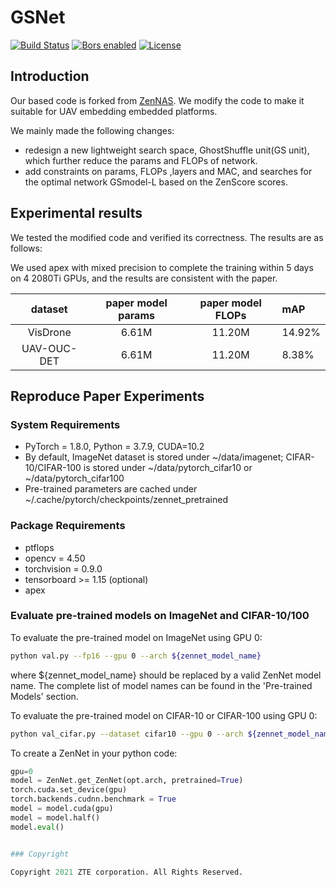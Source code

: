 # GSNet

[![Build Status](https://dev.azure.com/Adlik/GitHub/_apis/build/status/Adlik.zen_nas?branchName=main)](https://dev.azure.com/Adlik/GitHub/_build/latest?definitionId=5&branchName=main)
[![Bors enabled](https://bors.tech/images/badge_small.svg)](https://app.bors.tech/repositories/38905)
[![License](https://img.shields.io/badge/License-Apache%202.0-blue.svg)](https://opensource.org/licenses/Apache-2.0)

## Introduction

Our based code is forked from [ZenNAS](https://github.com/idstcv/ZenNAS).
 We modify the code to make it suitable for UAV embedding embedded platforms.
 
We mainly made the following changes:

- redesign a new lightweight search space, GhostShuffle unit(GS unit), which further reduce the params and FLOPs of network.
- add constraints on params, FLOPs ,layers and MAC, and searches for the optimal network GSmodel-L based on the
ZenScore scores.

## Experimental results

We tested the modified code and verified its correctness. The results are as follows:

We used apex with mixed precision to complete the training within 5 days on 4 2080Ti GPUs,
and the results are consistent with the paper.

|    dataset   | paper model params   |   paper model FLOPs   |     mAP        |
| :----------: | :------------------: | :-------------------: |:---------------|
|  VisDrone    |        6.61M         |       11.20M          |    14.92%      |
| UAV-OUC-DET  |        6.61M         |       11.20M          |    8.38%       |



## Reproduce Paper Experiments

### System Requirements

- PyTorch = 1.8.0, Python = 3.7.9, CUDA=10.2
- By default, ImageNet dataset is stored under \~/data/imagenet;
CIFAR-10/CIFAR-100 is stored under \~/data/pytorch\_cifar10 or \~/data/pytorch\_cifar100
- Pre-trained parameters are cached under \~/.cache/pytorch/checkpoints/zennet\_pretrained

### Package Requirements

- ptflops
- opencv = 4.50 
- torchvision = 0.9.0
- tensorboard >= 1.15 (optional)
- apex

### Evaluate pre-trained models on ImageNet and CIFAR-10/100

To evaluate the pre-trained model on ImageNet using GPU 0:

``` bash
python val.py --fp16 --gpu 0 --arch ${zennet_model_name}
```

where ${zennet\_model\_name} should be replaced by a valid ZenNet model name.
The complete list of model names can be found in the 'Pre-trained Models' section.

To evaluate the pre-trained model on CIFAR-10 or CIFAR-100 using GPU 0:

``` bash
python val_cifar.py --dataset cifar10 --gpu 0 --arch ${zennet_model_name}
```

To create a ZenNet in your python code:

``` python
gpu=0
model = ZenNet.get_ZenNet(opt.arch, pretrained=True)
torch.cuda.set_device(gpu)
torch.backends.cudnn.benchmark = True
model = model.cuda(gpu)
model = model.half()
model.eval()


### Copyright

Copyright 2021 ZTE corporation. All Rights Reserved.

